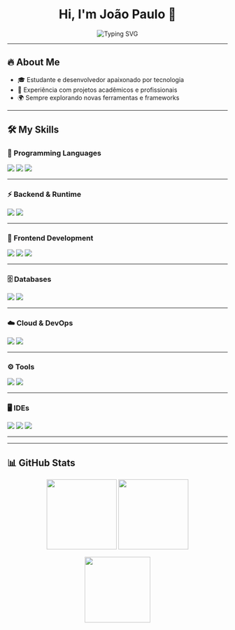 <h1 align="center">Hi, I'm João Paulo 👋</h1>

<!-- Frase animada -->
<p align="center">
  <img src="https://readme-typing-svg.herokuapp.com?font=Fira+Code&size=22&pause=1000&color=00C853&center=true&vCenter=true&width=500&lines=Sempre+aprendendo+novas+coisas!;Apaixonado+por+tecnologia+🚀;Transformando+ideias+em+projetos+💻" alt="Typing SVG" />
</p>

---

## 🔥 About Me
- 🎓 Estudante e desenvolvedor apaixonado por tecnologia  
- 💼 Experiência com projetos acadêmicos e profissionais  
- 🌍 Sempre explorando novas ferramentas e frameworks  

---

## 🛠️ My Skills  

### 📌 Programming Languages  
<p>
  <img src="https://img.shields.io/badge/JavaScript-F7DF1E?style=flat-square&logo=javascript&logoColor=000"/>
  <img src="https://img.shields.io/badge/TypeScript-3178C6?style=flat-square&logo=typescript&logoColor=fff"/>
  <img src="https://img.shields.io/badge/Python-3776AB?style=flat-square&logo=python&logoColor=fff"/>
</p>
<hr>

### ⚡ Backend & Runtime  
<p>
  <img src="https://img.shields.io/badge/Node.js-339933?style=flat-square&logo=node.js&logoColor=fff"/>
  <img src="https://img.shields.io/badge/Express.js-000000?style=flat-square&logo=express&logoColor=white"/>
</p>
<hr>

### 🎨 Frontend Development  
<p>
  <img src="https://img.shields.io/badge/HTML5-E34F26?style=flat-square&logo=html5&logoColor=fff"/>
  <img src="https://img.shields.io/badge/CSS3-1572B6?style=flat-square&logo=css3&logoColor=fff"/>
  <img src="https://img.shields.io/badge/Electron-47848F?style=flat-square&logo=electron&logoColor=fff"/>
</p>
<hr>

### 🗄️ Databases  
<p>
  <img src="https://img.shields.io/badge/MySQL-4479A1?style=flat-square&logo=mysql&logoColor=fff"/>
  <img src="https://img.shields.io/badge/MongoDB-47A248?style=flat-square&logo=mongodb&logoColor=fff"/>
</p>
<hr>

### ☁️ Cloud & DevOps  
<p>
  <img src="https://img.shields.io/badge/AWS-232F3E?style=flat-square&logo=amazon-aws&logoColor=FF9900"/>
  <img src="https://img.shields.io/badge/Azure-0078D4?style=flat-square&logo=microsoft-azure&logoColor=fff"/>
</p>
<hr>

### ⚙️ Tools  
<p>
  <img src="https://img.shields.io/badge/Git-F05032?style=flat-square&logo=git&logoColor=fff"/>
  <img src="https://img.shields.io/badge/GitHub-181717?style=flat-square&logo=github&logoColor=fff"/>
</p>
<hr>

### 🖥️ IDEs  
<p>
  <img src="https://img.shields.io/badge/VS%20Code-007ACC?style=flat-square&logo=visual-studio-code&logoColor=fff"/>
  <img src="https://img.shields.io/badge/IntelliJ%20IDEA-000000?style=flat-square&logo=intellij-idea&logoColor=white"/>
  <img src="https://img.shields.io/badge/PyCharm-000000?style=flat-square&logo=pycharm&logoColor=white"/>
</p>
<hr>

---

## 📊 GitHub Stats  
<p align="center">
  <img height="160" src="https://github-readme-stats.vercel.app/api?username=JoaoSantos4&show_icons=true&theme=tokyonight" />
  <img height="160" src="https://github-readme-streak-stats.herokuapp.com/?user=JoaoSantos4&theme=tokyonight" />
</p>

<p align="center">
  <img height="150" src="https://github-readme-stats.vercel.app/api/top-langs/?username=JoaoSantos4&layout=compact&theme=tokyonight" />
</p>
